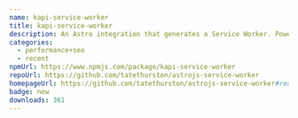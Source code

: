 ```yaml
---
name: kapi-service-worker
title: kapi-service-worker
description: An Astro integration that generates a Service Worker. Powered by Workbox.
categories:
  - performance+seo
  - recent
npmUrl: https://www.npmjs.com/package/kapi-service-worker
repoUrl: https://github.com/tatethurston/astrojs-service-worker
homepageUrl: https://github.com/tatethurston/astrojs-service-worker#readme
badge: new
downloads: 361
---
```

